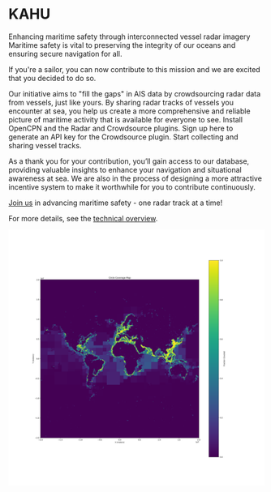 # KAHU
Enhancing maritime safety through interconnected vessel radar imagery
Maritime safety is vital to preserving the integrity of our oceans and ensuring secure navigation for all.

If you're a sailor, you can now contribute to this mission and we are excited that you decided to do so.

Our initiative aims to "fill the gaps" in AIS data by crowdsourcing radar data from vessels, just like yours. By sharing radar tracks of vessels you encounter at sea, you help us create a more comprehensive and reliable picture of maritime activity that is available for everyone to see.
Install OpenCPN and the Radar and Crowdsource plugins.
Sign up here to generate an API key for the Crowdsource plugin.
Start collecting and sharing vessel tracks.

As a thank you for your contribution, you’ll gain access to our database, providing valuable insights to enhance your navigation and situational awareness at sea. We are also in the process of designing a more attractive incentive system to make it worthwhile for you to contribute continuously.

[Join us](https://crowdsource.kahu.earth) in advancing maritime safety - one radar track at a time!

For more details, see the [technical overview](../technical-overview/README.md).

![Potential coverage](https://raw.githubusercontent.com/KAHU-radar/CoverageMap/refs/heads/master/horizon-coverage.svg)
